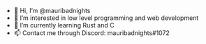- 👋 Hi, I’m @mauribadnights
- 👀 I’m interested in low level programming and web development
- 🌱 I’m currently learning Rust and C
- 📫 Contact me through Discord: mauribadnights#1072

<!---
mauribadnights/mauribadnights is a ✨ special ✨ repository because its `README.md` (this file) appears on your GitHub profile.
You can click the Preview link to take a look at your changes.
--->
